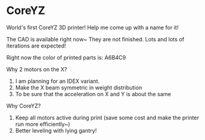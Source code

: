 # CoreYZ
World's first CoreYZ 3D printer! 
Help me come up with a name for it!

The CAD is available right now~
They are not finished. Lots and lots of iterations are expected!

Right now the color of printed parts is: A6B4C9


Why 2 motors on the X?
1. I am planning for an IDEX variant.
2. Make the X beam symmetric in weight distribution
3. To be sure that the acceleration on X and Y is about the same

Why CoreYZ?
1. Keep all motors active during print (save some cost and make the printer run more efficiently~)
2. Better leveling with lying gantry!